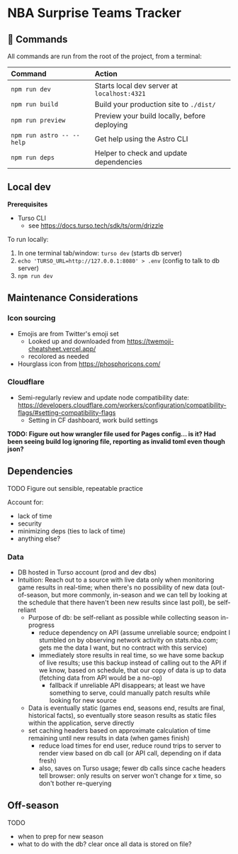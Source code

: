 # NBA Surprise Teams Tracker

## 🧞 Commands

All commands are run from the root of the project, from a terminal:

| Command                   | Action                                       |
| :------------------------ | :------------------------------------------- |
| `npm run dev`             | Starts local dev server at `localhost:4321`  |
| `npm run build`           | Build your production site to `./dist/`      |
| `npm run preview`         | Preview your build locally, before deploying |
| `npm run astro -- --help` | Get help using the Astro CLI                 |
| `npm run deps`            | Helper to check and update dependencies      |

## Local dev

**Prerequisites**

- Turso CLI
  - see https://docs.turso.tech/sdk/ts/orm/drizzle

To run locally:

1. In one terminal tab/window: `turso dev` (starts db server)
2. `echo 'TURSO_URL=http://127.0.0.1:8080' > .env` (config to talk to db server)
3. `npm run dev`

## Maintenance Considerations

### Icon sourcing

- Emojis are from Twitter's emoji set
  - Looked up and downloaded from https://twemoji-cheatsheet.vercel.app/
  - recolored as needed
- Hourglass icon from https://phosphoricons.com/

### Cloudflare

- Semi-regularly review and update node compatibility date: https://developers.cloudflare.com/workers/configuration/compatibility-flags/#setting-compatibility-flags
  - Setting in CF dashboard, work build settings

**TODO: Figure out how wrangler file used for Pages config... is it? Had been seeing build log ignoring file, reporting as invalid toml even though json?**

## Dependencies

TODO Figure out sensible, repeatable practice

Account for:

- lack of time
- security
- minimizing deps (ties to lack of time)
- anything else?

### Data

- DB hosted in Turso account (prod and dev dbs)
- Intuition: Reach out to a source with live data only when monitoring game results in real-time; when there's no possibility of new
  data (out-of-season, but more commonly, in-season and we can tell by looking at the schedule that there haven't been
  new results since last poll), be self-reliant
  - Purpose of db: be self-reliant as possible while collecting season in-progress
    - reduce dependency on API (assume unreliable source; endpoint I stumbled on by observing network activity on stats.nba.com;
      gets me the data I want, but no contract with this service)
    - immediately store results in real time, so we have some backup of live results; use this backup instead of calling out to the API
      if we know, based on schedule, that our copy of data is up to data (fetching data from API would be a no-op)
      - fallback if unreliable API disappears; at least we have something to serve, could manually patch results while looking for
        new source
  - Data is eventually static (games end, seasons end, results are final, historical facts), so eventually store season results
    as static files within the application, serve directly
  - set caching headers based on approximate calculation of time remaining until new results in data (when games finish)
    - reduce load times for end user, reduce round trips to server to render view based on db call (or API call, depending on if data fresh)
    - also, saves on Turso usage; fewer db calls since cache headers tell browser: only results on server won't change for x time, so don't
      bother re-querying

## Off-season

TODO

- when to prep for new season
- what to do with the db? clear once all data is stored on file?
